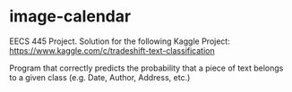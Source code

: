 image-calendar
==============

EECS 445 Project. Solution for the following Kaggle Project: https://www.kaggle.com/c/tradeshift-text-classification

Program that correctly predicts the probability that a piece of text belongs to a given class (e.g. Date, Author, Address, etc.)
